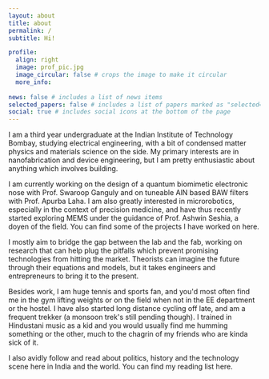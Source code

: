 ```yaml
---
layout: about
title: about
permalink: /
subtitle: Hi!

profile:
  align: right
  image: prof_pic.jpg
  image_circular: false # crops the image to make it circular
  more_info: 
  
news: false # includes a list of news items
selected_papers: false # includes a list of papers marked as "selected={true}"
social: true # includes social icons at the bottom of the page
---
```


I am a third year undergraduate at the Indian Institute of Technology Bombay, studying electrical engineering, with a bit of condensed matter physics and materials science on the side. My primary interests are in nanofabrication and device engineering, but I am pretty enthusiastic about anything which involves building. 

I am currently working on the design of a quantum biomimetic electronic nose with Prof. Swaroop Ganguly and on tuneable AlN based BAW filters with Prof. Apurba Laha. I am also greatly interested in microrobotics, especially in the context of precision medicine, and have thus recently started exploring MEMS under the guidance of Prof. Ashwin Seshia, a doyen of the field. You can find some of the projects I have worked on here. 

I mostly aim to bridge the gap between the lab and the fab, working on research that can help plug the pitfalls which prevent promising technologies from hitting the market. Theorists can imagine the future through their equations and models, but it takes engineers and entrepreneurs to bring it to the present. 

Besides work, I am huge tennis and sports fan, and you'd most often find me in the gym lifting weights or on the field when not in the EE department or the hostel. I have also started long distance cycling off late, and am a frequent trekker (a monsoon trek's still pending though). I trained in Hindustani music as a kid and you would usually find me humming something or the other, much to the chagrin of my friends who are kinda sick of it. 

I also avidly follow and read about politics, history and the technology scene here in India and the world. You can find my reading list here.



